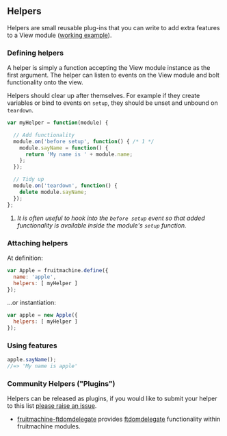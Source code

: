 ## Helpers

Helpers are small reusable plug-ins that you can write to add extra features to a View module ([working example](http://ftlabs.github.io/fruitmachine/examples/helpers)).

### Defining helpers

A helper is simply a function accepting the View module instance as the first argument. The helper can listen to events on the View module and bolt functionality onto the view.

Helpers should clear up after themselves. For example if they create variables or bind to events on `setup`, they should be unset and unbound on `teardown`.

```js
var myHelper = function(module) {

  // Add functionality
  module.on('before setup', function() { /* 1 */
    module.sayName = function() {
      return 'My name is ' + module.name;
    };
  });

  // Tidy up
  module.on('teardown', function() {
    delete module.sayName;
  });
};
```

1. *It is often useful to hook into the `before setup` event so that added functionality is available inside the module's `setup` function.*

### Attaching helpers

At definition:

```js
var Apple = fruitmachine.define({
  name: 'apple',
  helpers: [ myHelper ]
});
```

...or instantiation:

```js
var apple = new Apple({
  helpers: [ myHelper ]
});
```

### Using features

```js
apple.sayName();
//=> 'My name is apple'
```

### Community Helpers ("Plugins")

Helpers can be released as plugins, if you would like to submit your helper to this list [please raise an issue](https://github.com/ftlabs/fruitmachine/issues).

- [fruitmachine-ftdomdelegate](https://github.com/ftlabs/fruitmachine-ftdomdelegate) provides [ftdomdelegate](https://github.com/ftlabs/ftdomdelegate) functionality within fruitmachine modules.
